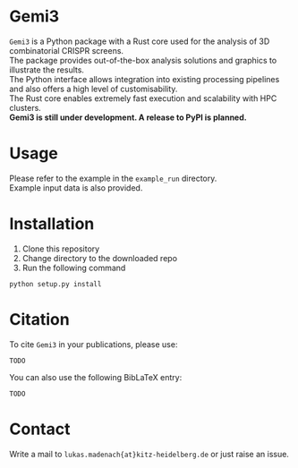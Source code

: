 # Gemi3

`Gemi3` is a Python package with a Rust core used for the analysis of 3D combinatorial CRISPR screens. </br>
The package provides out-of-the-box analysis solutions and graphics to illustrate the results.</br>
The Python interface allows integration into existing processing pipelines and also offers a high level of customisability.</br> 
The Rust core enables extremely fast execution and scalability with HPC clusters.</br> 
**Gemi3 is still under development. A release to PyPI is planned.**

# Usage
Please refer to the example in the `example_run` directory.</br>
Example input data is also provided.

# Installation

1. Clone this repository</br>
2. Change directory to the downloaded repo</br>
3. Run the following command</br>
```
python setup.py install
```

# Citation
To cite `Gemi3` in your publications, please use: </br>

```
TODO
```

You can also use the following BibLaTeX entry:</br>

```
TODO
```

# Contact

Write a mail to `lukas.madenach{at}kitz-heidelberg.de` or just raise an issue.
